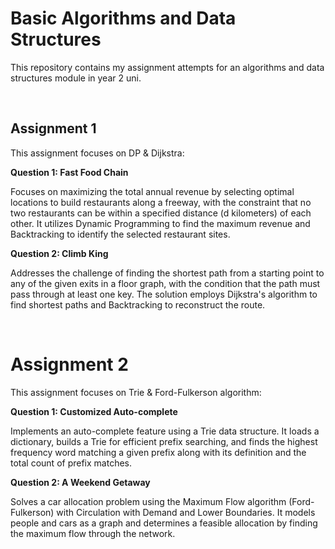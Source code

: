 # Basic Algorithms and Data Structures

This repository contains my assignment attempts for an algorithms and data structures module in year 2 uni.

<br>

## Assignment 1

This assignment focuses on DP & Dijkstra:

**Question 1: Fast Food Chain**

Focuses on maximizing the total annual revenue by selecting optimal locations to build restaurants along a freeway, with the constraint that no two restaurants can be within a specified distance (d kilometers) of each other. It utilizes Dynamic Programming to find the maximum revenue and Backtracking to identify the selected restaurant sites.

**Question 2: Climb King**

Addresses the challenge of finding the shortest path from a starting point to any of the given exits in a floor graph, with the condition that the path must pass through at least one key. The solution employs Dijkstra's algorithm to find shortest paths and Backtracking to reconstruct the route.


<br>

# Assignment 2

This assignment focuses on Trie & Ford-Fulkerson algorithm:

**Question 1: Customized Auto-complete**

Implements an auto-complete feature using a Trie data structure. It loads a dictionary, builds a Trie for efficient prefix searching, and finds the highest frequency word matching a given prefix along with its definition and the total count of prefix matches.

**Question 2: A Weekend Getaway**

Solves a car allocation problem using the Maximum Flow algorithm (Ford-Fulkerson) with Circulation with Demand and Lower Boundaries. It models people and cars as a graph and determines a feasible allocation by finding the maximum flow through the network.
